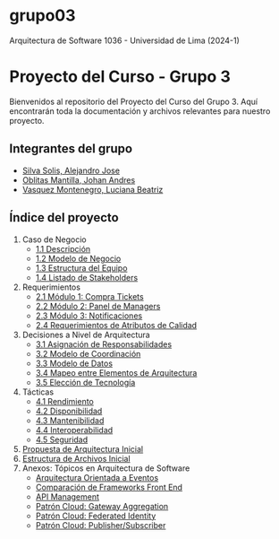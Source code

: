 # grupo03
Arquitectura de Software 1036 - Universidad de Lima (2024-1)

# Proyecto del Curso - Grupo 3

Bienvenidos al repositorio del Proyecto del Curso del Grupo 3. Aquí encontrarán toda la documentación y archivos relevantes para nuestro proyecto.

## Integrantes del grupo
  - [Silva Solis, Alejandro Jose](/s01-Grupo3-MusicFest/Integrantes/Alejandro%20Silva/Alejandro%20Silva.md)
  - [Oblitas Mantilla, Johan Andres](/s01-Grupo3-MusicFest/Integrantes/Johan%20Oblitas/Oblitas.md)
  - [Vasquez Montenegro, Luciana Beatriz](/s01-Grupo3-MusicFest/Integrantes/Luciana%20Vasquez/Luciana.md)

## Índice del proyecto

1. Caso de Negocio
    - [1.1 Descripción](/s01-Grupo3-MusicFest/Proyecto/1.%20Caso%20de%20Negocio/1.1%20Descripción.md)
    - [1.2 Modelo de Negocio](/s01-Grupo3-MusicFest/Proyecto/1.%20Caso%20de%20Negocio/1.2%20Modelo%20de%20Negocio.md)
    - [1.3 Estructura del Equipo](/s01-Grupo3-MusicFest/Proyecto/1.%20Caso%20de%20Negocio/1.3%20Estructura%20del%20Equipo.md)
    - [1.4 Listado de Stakeholders](/s01-Grupo3-MusicFest/Proyecto/1.%20Caso%20de%20Negocio/1.4%20Listado%20de%20Stakeholders.md)
2. Requerimientos
    - [2.1 Módulo 1: Compra Tickets](/s01-Grupo3-MusicFest/Proyecto/2.%20Requerimientos/2.1%20Módulo%201%20Compra%20Tickets.md)
    - [2.2 Módulo 2: Panel de Managers](/s01-Grupo3-MusicFest/Proyecto/2.%20Requerimientos/2.2%20Módulo%202%20Panel%20de%20Managers.md)
    - [2.3 Módulo 3: Notificaciones](/s01-Grupo3-MusicFest/Proyecto/2.%20Requerimientos/2.3%20Módulo%203%20Notificaciones.md)
    - [2.4 Requerimientos de Atributos de Calidad](/s01-Grupo3-MusicFest/Proyecto/2.%20Requerimientos/2.4%20Requerimientos%20de%20Atributos%20de%20Calidad.md)
3. Decisiones a Nivel de Arquitectura
    - [3.1 Asignación de Responsabilidades](/s01-Grupo3-MusicFest/Proyecto/3.%20Decisiones%20a%20Nivel%20de%20Arquitectura/3.1%20Asignación%20de%20Responsabilidades.md)
    - [3.2 Modelo de Coordinación](/s01-Grupo3-MusicFest/Proyecto/3.%20Decisiones%20a%20Nivel%20de%20Arquitectura/3.2%20Modelo%20de%20Coordinación.md)
    - [3.3 Modelo de Datos](/s01-Grupo3-MusicFest/Proyecto/3.%20Decisiones%20a%20Nivel%20de%20Arquitectura/3.3%20Modelo%20de%20Datos.md)
    - [3.4 Mapeo entre Elementos de Arquitectura](/s01-Grupo3-MusicFest/Proyecto/3.%20Decisiones%20a%20Nivel%20de%20Arquitectura/3.4%20Mapeo%20entre%20Elementos%20de%20Arquitectura.md)
    - [3.5 Elección de Tecnología](/s01-Grupo3-MusicFest/Proyecto/3.%20Decisiones%20a%20Nivel%20de%20Arquitectura/3.5%20Elección%20de%20Tecnología.md)
4. Tácticas
    - [4.1 Rendimiento](/s01-Grupo3-MusicFest/Proyecto/4.%20Tácticas/4.1%20Rendimiento.md)
    - [4.2 Disponibilidad](/s01-Grupo3-MusicFest/Proyecto/4.%20Tácticas/4.2%20Disponibilidad.md)
    - [4.3 Mantenibilidad](/s01-Grupo3-MusicFest/Proyecto/4.%20Tácticas/4.3%20Mantenibilidad.md)
    - [4.4 Interoperabilidad](/s01-Grupo3-MusicFest/Proyecto/4.%20Tácticas/4.4%20Interoperabilidad.md)
    - [4.5 Seguridad](/s01-Grupo3-MusicFest/Proyecto/4.%20Tácticas/4.5%20Seguridad.md)
5. [Propuesta de Arquitectura Inicial](/s01-Grupo3-MusicFest/Proyecto/5.%20Propuesta%20de%20Arquitectura%20Inicial/5.%20Propuesta%20de%20Arquitectura%20Inicial.md)
6. [Estructura de Archivos Inicial](/s01-Grupo3-MusicFest/Proyecto/6.%20Estructura%20de%20Archivos%20Inicial/6.%20Estructura%20de%20Archivos%20Inicial.md)
7. Anexos: Tópicos en Arquitectura de Software
    - [Arquitectura Orientada a Eventos](/s01-Grupo3-MusicFest/Integrantes/Alejandro%20Silva/Componente%20Individual/Informe.md)
    - [Comparación de Frameworks Front End](/s01-Grupo3-MusicFest/Integrantes/Johan%20Oblitas/Componente%20Individual/Informe.md)
    - [API Management](/s01-Grupo3-MusicFest/Integrantes/Luciana%20Vasquez/Componente%20Individual/Informe.md)
    - [Patrón Cloud: Gateway Aggregation](/s01-Grupo3-MusicFest/Integrantes/Alejandro%20Silva/)
    - [Patrón Cloud: Federated Identity](/s01-Grupo3-MusicFest/Integrantes/Johan%20Oblitas/Componente%20Individual%202/Informe.md)
    - [Patrón Cloud: Publisher/Subscriber](/s01-Grupo3-MusicFest/Integrantes/Luciana%20Vasquez/Componente%20Individual/PatronCloud.md)